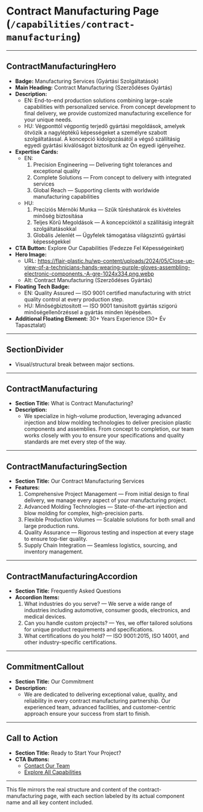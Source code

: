 # Contract Manufacturing Page (`/capabilities/contract-manufacturing`)

---

## ContractManufacturingHero
- **Badge:** Manufacturing Services (Gyártási Szolgáltatások)
- **Main Heading:** Contract Manufacturing (Szerződéses Gyártás)
- **Description:**
  - EN: End-to-end production solutions combining large-scale capabilities with personalized service. From concept development to final delivery, we provide customized manufacturing excellence for your unique needs.
  - HU: Végponttól végpontig terjedő gyártási megoldások, amelyek ötvözik a nagyléptékű képességeket a személyre szabott szolgáltatással. A koncepció kidolgozásától a végső szállításig egyedi gyártási kiválóságot biztosítunk az Ön egyedi igényeihez.
- **Expertise Cards:**
  - EN:
    1. Precision Engineering — Delivering tight tolerances and exceptional quality
    2. Complete Solutions — From concept to delivery with integrated services
    3. Global Reach — Supporting clients with worldwide manufacturing capabilities
  - HU:
    1. Precíziós Mérnöki Munka — Szűk tűréshatárok és kivételes minőség biztosítása
    2. Teljes Körű Megoldások — A koncepcióktól a szállításig integrált szolgáltatásokkal
    3. Globális Jelenlét — Ügyfelek támogatása világszintű gyártási képességekkel
- **CTA Button:** Explore Our Capabilities (Fedezze Fel Képességeinket)
- **Hero Image:**
  - URL: https://flair-plastic.hu/wp-content/uploads/2024/05/Close-up-view-of-a-technicians-hands-wearing-purple-gloves-assembling-electronic-components.-A-gre-1024x334.png.webp
  - Alt: Contract Manufacturing (Szerződéses Gyártás)
- **Floating Tech Badge:**
  - EN: Quality Assured — ISO 9001 certified manufacturing with strict quality control at every production step.
  - HU: Minőségbiztosított — ISO 9001 tanúsított gyártás szigorú minőségellenőrzéssel a gyártás minden lépésében.
- **Additional Floating Element:** 30+ Years Experience (30+ Év Tapasztalat)

---

## SectionDivider
- Visual/structural break between major sections.

---

## ContractManufacturing
- **Section Title:** What is Contract Manufacturing?
- **Description:**
  - We specialize in high-volume production, leveraging advanced injection and blow molding technologies to deliver precision plastic components and assemblies. From concept to completion, our team works closely with you to ensure your specifications and quality standards are met every step of the way.

---

## ContractManufacturingSection
- **Section Title:** Our Contract Manufacturing Services
- **Features:**
  1. Comprehensive Project Management — From initial design to final delivery, we manage every aspect of your manufacturing project.
  2. Advanced Molding Technologies — State-of-the-art injection and blow molding for complex, high-precision parts.
  3. Flexible Production Volumes — Scalable solutions for both small and large production runs.
  4. Quality Assurance — Rigorous testing and inspection at every stage to ensure top-tier quality.
  5. Supply Chain Integration — Seamless logistics, sourcing, and inventory management.

---

## ContractManufacturingAccordion
- **Section Title:** Frequently Asked Questions
- **Accordion Items:**
  1. What industries do you serve? — We serve a wide range of industries including automotive, consumer goods, electronics, and medical devices.
  2. Can you handle custom projects? — Yes, we offer tailored solutions for unique product requirements and specifications.
  3. What certifications do you hold? — ISO 9001:2015, ISO 14001, and other industry-specific certifications.

---

## CommitmentCallout
- **Section Title:** Our Commitment
- **Description:**
  - We are dedicated to delivering exceptional value, quality, and reliability in every contract manufacturing partnership. Our experienced team, advanced facilities, and customer-centric approach ensure your success from start to finish.

---

## Call to Action
- **Section Title:** Ready to Start Your Project?
- **CTA Buttons:**
  - [Contact Our Team](/contact)
  - [Explore All Capabilities](/capabilities)

---

This file mirrors the real structure and content of the contract-manufacturing page, with each section labeled by its actual component name and all key content included.
